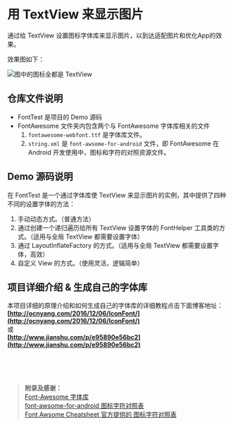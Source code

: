 # 用 TextView 来显示图片

通过给 TextView 设置图标字体库来显示图片，以到达适配图片和优化App的效果。  

效果图如下：  

![图中的图标全都是 TextView ](http://obbu6r1mi.bkt.clouddn.com/ocnyang/iconfont/iconfont_.png/1/w/<540>/h/<960>)   

## 仓库文件说明  

* FontTest 是项目的 Demo 源码  
* FontAwesome 文件夹内包含两个与 FontAwesome 字体库相关的文件
	1. `fontawesome-webfont.ttf` 是字体库文件。  
	2. `string.xml` 是 `font-awsome-for-android` 文件，即 FontAwesome 在 Android 开发使用中，图标和字符的对照资源文件。  

## Demo 源码说明  

在 FontTest 是一个通过字体库使 TextView 来显示图片的实例，其中提供了四种不同的设置字体的方法：  

1. 手动动态方式。（普通方法）  
2. 通过创建一个递归遍历给所有 TextView 设置字体的 FontHelper 工具类的方式。（适用与全局 TextView 都需要设置字体）  
3. 通过 LayoutInflateFactory 的方式。（适用与全局 TextView 都需要设置字体，高效）  
4. 自定义 View 的方式。（使用灵活，逻辑简单）  

## 项目详细介绍 & 生成自己的字体库  

本项目详细的原理介绍和如何生成自己的字体库的详细教程点击下面博客地址：  
**[http://ocnyang.com/2016/12/06/IconFont/](http://ocnyang.com/2016/12/06/IconFont/)**  
或  
**[http://www.jianshu.com/p/e95890e56bc2](http://www.jianshu.com/p/e95890e56bc2)**  

<br>
<br>
<br>

> **附录及感谢：**  
> [Font-Awesome 字体库](https://github.com/FortAwesome/Font-Awesome/)  
> [font-awsome-for-android 图标字符对照表](https://github.com/aasdkl/font-awsome-for-android)  
> [Font Awsome Cheatsheet 官方提供的 图标字符对照表](http://fontawesome.io/cheatsheet/)  
